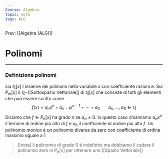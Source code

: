 ```yaml
---
Course: Algebra
topic: nota
tags: ALG
---
```


Prev: [[Algebra (ALG)]]

# Polinomi
---

### Definizione polinomi
sia $\mathbb{Q}[x]$ l insieme dei polinomi nella variabile $x$ con coefficiente razioni e. Sia $P_m[x]$ il $\mathbb{Q}-$[[Sottospazio Vettoriale]] di $\mathbb{Q}[x]$ che consiste di tutti gli elementi che può essere scritto come 
$$f(x)=a_nx^n+a_{n-1}x^{n-1} + \cdots + a_0 \ \ \ \ \ \ \ a_n,\dots,a_0 \in \mathbb{Q}$$
Diciamo che $f \in P_n[x]$ ha grado $n$ se $a_n \not= 0$. in questo caso chiamiamo $a_nx^n$ il termine di redine più alto di $f$ e $a_n$ il coefficiente di ordine più alto $f$. Un polinomio _monico_ è un polinomio diversa da zero con coefficiente di ordine massimo uguale a 1

> [!nota]
> il polinomio di grado 0 è indefinito ma dobbiamo il cadere il polinomio zero  in $P_n[x]$ per ottenere uno [[Spazio Vettoriale]]
